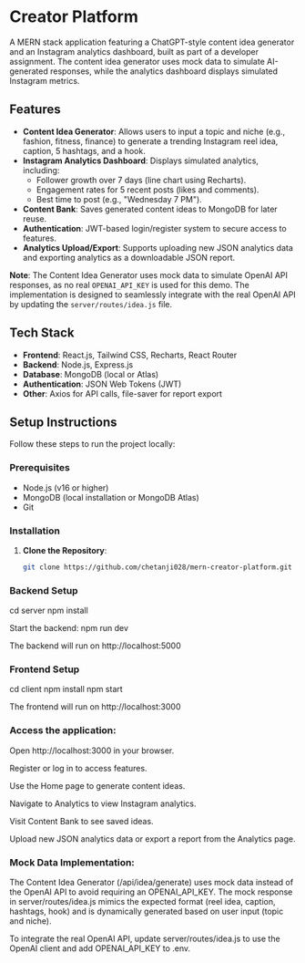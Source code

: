 # Creator Platform

A MERN stack application featuring a ChatGPT-style content idea generator and an Instagram analytics dashboard, built as part of a developer assignment. The content idea generator uses mock data to simulate AI-generated responses, while the analytics dashboard displays simulated Instagram metrics.

## Features
- **Content Idea Generator**: Allows users to input a topic and niche (e.g., fashion, fitness, finance) to generate a trending Instagram reel idea, caption, 5 hashtags, and a hook.
- **Instagram Analytics Dashboard**: Displays simulated analytics, including:
  - Follower growth over 7 days (line chart using Recharts).
  - Engagement rates for 5 recent posts (likes and comments).
  - Best time to post (e.g., "Wednesday 7 PM").
- **Content Bank**: Saves generated content ideas to MongoDB for later reuse.
- **Authentication**: JWT-based login/register system to secure access to features.
- **Analytics Upload/Export**: Supports uploading new JSON analytics data and exporting analytics as a downloadable JSON report.

**Note**: The Content Idea Generator uses mock data to simulate OpenAI API responses, as no real `OPENAI_API_KEY` is used for this demo. The implementation is designed to seamlessly integrate with the real OpenAI API by updating the `server/routes/idea.js` file.

## Tech Stack
- **Frontend**: React.js, Tailwind CSS, Recharts, React Router
- **Backend**: Node.js, Express.js
- **Database**: MongoDB (local or Atlas)
- **Authentication**: JSON Web Tokens (JWT)
- **Other**: Axios for API calls, file-saver for report export

## Setup Instructions
Follow these steps to run the project locally:

### Prerequisites
- Node.js (v16 or higher)
- MongoDB (local installation or MongoDB Atlas)
- Git

### Installation
1. **Clone the Repository**:
   ```bash
   git clone https://github.com/chetanji028/mern-creator-platform.git 

### Backend Setup 
cd server 
npm install 

Start the backend: npm run dev 

The backend will run on http://localhost:5000

 
### Frontend Setup 
cd client 
npm install 
npm start 

The frontend will run on http://localhost:3000

### Access the application:
Open http://localhost:3000 in your browser.

Register or log in to access features.

Use the Home page to generate content ideas.

Navigate to Analytics to view Instagram analytics.

Visit Content Bank to see saved ideas.

Upload new JSON analytics data or export a report from the Analytics page.



### Mock Data Implementation:
The Content Idea Generator (/api/idea/generate) uses mock data instead of the OpenAI API to avoid requiring an OPENAI_API_KEY. The mock response in server/routes/idea.js mimics the expected format (reel idea, caption, hashtags, hook) and is dynamically generated based on user input (topic and niche).

To integrate the real OpenAI API, update server/routes/idea.js to use the OpenAI client and add OPENAI_API_KEY to .env.


 


   

